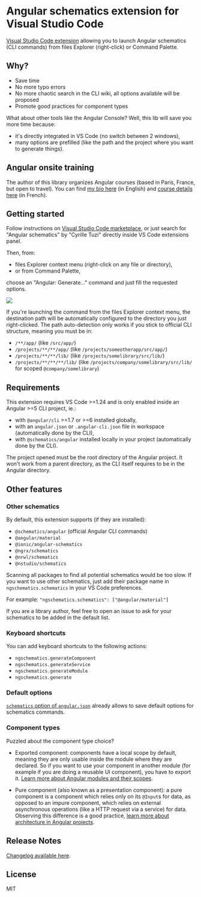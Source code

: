 # Angular schematics extension for Visual Studio Code

[Visual Studio Code extension](https://marketplace.visualstudio.com/items?itemName=cyrilletuzi.angular-schematics)
allowing you to launch Angular schematics (CLI commands) from files Explorer (right-click) or Command Palette.

## Why?

- Save time
- No more typo errors
- No more chaotic search in the CLI wiki, all options available will be proposed
- Promote good practices for component types

What about other tools like the Angular Console? Well, this lib will save you more time because:
- it's directly integrated in VS Code (no switch between 2 windows),
- many options are prefilled (like the path and the project where you want to generate things).

## Angular onsite training

The author of this library organizes Angular courses (based in Paris, France, but open to travel).
You can find [my bio here](https://www.cyrilletuzi.com/en/web/) (in English)
and [course details here](https://formationjavascript.com/formation-angular/) (in French).

## Getting started

Follow instructions on [Visual Studio Code marketplace](https://marketplace.visualstudio.com/items?itemName=cyrilletuzi.angular-schematics),
or just search for "Angular schematics" by "Cyrille Tuzi" directly inside VS Code extensions panel.

Then, from:
- files Explorer context menu (right-click on any file or directory),
- or from Command Palette,

choose an "Angular: Generate..." command and just fill the requested options.

![](https://github.com/cyrilletuzi/vscode-angular-schematics/raw/master/angular-schematics-demo.gif)

If you're launching the command from the files Explorer context menu,
the destination path will be automatically configured to the directory you just right-clicked.
The path auto-detection only works if you stick to official CLI structure, meaning you must be in:
- `/**/app/` (like `/src/app/`)
- `/projects/**/**/app/` (like `/projects/someotherapp/src/app/`)
- `/projects/**/**/lib/` (like `/projects/somelibrary/src/lib/`)
- `/projects/**/**/**/lib/` (like `/projects/company/somelibrary/src/lib/` for scoped `@company/somelibrary`)

## Requirements

This extension requires VS Code >=1.24 and is only enabled inside an Angular >=5 CLI project, ie.:
- with `@angular/cli` >=1.7 or >=6 installed globally,
- with an `angular.json` or `.angular-cli.json` file in workspace (automatically done by the CLI),
- with `@schematics/angular` installed locally in your project (automatically done by the CLI).

The project opened must be the root directory of the Angular project. It won't work from a parent directory,
as the CLI itself requires to be in the Angular directory.

## Other features

### Other schematics

By default, this extension supports (if they are installed):
- `@schematics/angular` (official Angular CLI commands)
- `@angular/material`
- `@ionic/angular-schematics`
- `@ngrx/schematics`
- `@nrwl/schematics`
- `@nstudio/schematics`

Scanning all packages to find all potential schematics would be too slow.
If you want to use other schematics, just add their package name in `ngschematics.schematics` in your VS Code preferences.

For example: `"ngschematics.schematics": ["@angular/material"]`

If you are a library author, feel free to open an issue to ask for your schematics to be added in the default list.

### Keyboard shortcuts

You can add keyboard shortcuts to the following actions:
- `ngschematics.generateComponent`
- `ngschematics.generateService`
- `ngschematics.generateModule`
- `ngschematics.generate`

### Default options

[`schematics` option of `angular.json`](https://github.com/angular/angular-cli/wiki/angular-workspace)
already allows to save default options for schematics commands.

### Component types

Puzzled about the component type choice?

- Exported component: components have a local scope by default, meaning they are only usable inside the module where they are declared.
So if you want to use your component in another module (for example if you are doing a reusable UI component), you have to export it.
[Learn more about Angular modules and their scopes](https://medium.com/@cyrilletuzi/understanding-angular-modules-ngmodule-and-their-scopes-81e4ed6f7407).

- Pure component (also known as a presentation component): a pure component is a component which relies only on its `@Input`s for data,
as opposed to an impure component, which relies on external asynchronous operations (like a HTTP request via a service) for data.
Observing this difference is a good practice, [learn more about architecture in Angular projects](https://medium.com/@cyrilletuzi/architecture-in-angular-projects-242606567e40).

## Release Notes

[Changelog available here](https://github.com/cyrilletuzi/vscode-angular-schematics/blob/master/CHANGELOG.md).

## License

MIT
